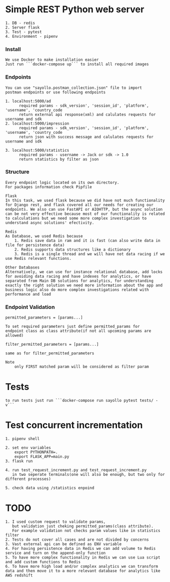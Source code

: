 # Simple REST Python web server

    1. DB - redis
    2. Server flask
    3. Test - pytest
    4. Environment - pipenv

### Install

    We use Docker to make installation easier
    Just run ```docker-compose up``` to install all required images

### Endpoints

    You can use "sayollo.postman_collection.json" file to import
    postman endpoints or use following endpoints
    
    1. localhost:5000/ad
          required params - sdk_version', 'session_id', 'platform', 'username', 'country_code
          return external api response(xml) and calulates requests for username and sdk
    2. localhost:5000/impression  
          required params - sdk_version', 'session_id', 'platform', 'username', 'country_code
          return json with success message and calulates requests for username and sdk

    3. localhost:5000/statistics  
          required params - username -> Jack or sdk -> 1.0
          return statistics by filter as json

### Structure

    Every endpoint logic located on its own directory.
    For packages information check Pipfile
    
    Flask
    In this task, we used flask because we did have not much functionality for Django rest, and flask covered all our needs for creating our endpoints. We also can use FastAPI or AIOHTTP, but the async solution can be not very effective because most of our functionality is related to calculations but we need some more complex investigation to understand async solutions' efectivity.
    
    Redis
    As Database, we used Redis because
        1. Redis save data in ram and it is fast (can also write data in file for persistence data)
        2. Redis supports data structures like a dictionary
        3. Redis is a single thread and we will have not data racing if we use Redis relevant functions.

    Other Databases
    Alternatively, we can use for instance relational database, add locks for avoiding data racing and have indexes for analytics, or have separated from Main DB solutions for analytics, for understanding exactly the right solution we need more information about the app and business logic also do more complex investigations related with performance and load

### Endpoint Validation

    permitted_parameters = [params...]
    
    To set required parameters just define permitted_params for 
    endpoint class as class attribute(if not all upcoming params are allowed)
    
    filter_permitted_parameters = [params...]

    same as for filter_permitted_parameters
    
    Note
        only FIRST matched param will be considered as filter param

# Tests

    to run tests just run ```docker-compose run sayollo pytest tests/ -v```

# Test concurrent incrementation

    1. pipenv shell
    
    2. set env variables
        export PYTHONPATH=.
        export FLASK_APP=main.py
    3. flask run
    
    4. run test_request_increment.py and test_request_increment.py
       in two seperate terminals(one will also be enough, but two only for different processes)
    
    5. check data using /statistics enpoind

# TODO

    1. I used custom request to validate params,
       but validation just cheking permitted_params(class attribute).
       For example validation not checks param values like in statistics filter
    2. Tests do not cover all cases and are not divided by concerns
    3. Vast external api can be defined as ENV variable
    4. For having persistence data in Redis we can add volume to Redis service and turn on the append-only function
    5. To have more complex functionality in Redis we can use Lua script and add custom functions to Redis
    6. To have more high load and/or complex analytics we can transform data and then move it to a more relevant database for analytics like AWS redshift
